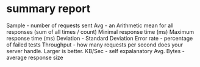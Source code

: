 # summary report
Sample - number of requests sent
Avg - an Arithmetic mean for all responses (sum of all times / count)
Minimal response time (ms)
Maximum response time (ms)
Deviation - Standard Deviation
Error rate - percentage of failed tests
Throughput - how many requests per second does your server handle. Larger is better.
KB/Sec - self expalanatory
Avg. Bytes - average response size